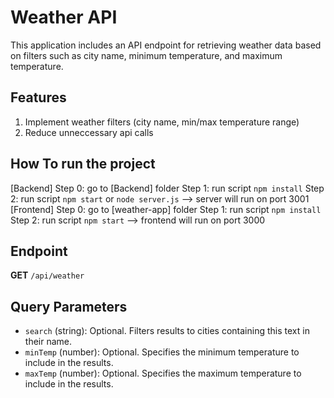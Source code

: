 # Weather API

This application includes an API endpoint for retrieving weather data based on filters such as city name, minimum temperature, and maximum temperature.

## Features
1. Implement weather filters (city name, min/max temperature range)
2. Reduce unneccessary api calls

## How To run the project
[Backend]
  Step 0: go to [Backend] folder
  Step 1: run script `npm install`
  Step 2: run script `npm start` or `node server.js`
  --> server will run on port 3001
[Frontend]
  Step 0: go to [weather-app] folder
  Step 1: run script `npm install`
  Step 2: run script `npm start`
  --> frontend will run on port 3000
  
## Endpoint

**GET** `/api/weather`

## Query Parameters

- `search` (string): Optional. Filters results to cities containing this text in their name.
- `minTemp` (number): Optional. Specifies the minimum temperature to include in the results.
- `maxTemp` (number): Optional. Specifies the maximum temperature to include in the results.
